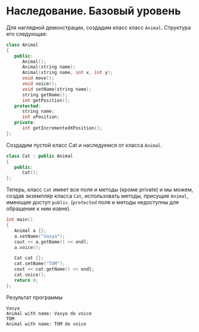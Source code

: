 # Наследование. Базовый уровень

Для наглядной демонстрации, создадим класс класс `Animal`. Структура его следующая:

```cpp
class Animal
{
   public:
      Animal();
      Animal(string name);
      Animal(string name, int x, int y);
      void move();
      void voice();
      void setName(string name);
      string getName();
      int getPosition();
   protected:
      string name;
      int xPosition;
   private:
      int getIncrementedXPosition();
};
```

Создадим пустой класс Cat и наследуемся от класса `Animal`. 

```cpp
class Cat : public Animal
{
   public:
      Cat();
};

```
Теперь, класс `Cat` имеет все поля и методы (кроме private) и мы можем, создав экземпляр класса `Cat`, использовать методы, присущие `Animal`, имеющие доступ `public`.
(`protected` поля и методы недоступны для обращение к ним извне).

```cpp
int main()
{
   Animal a {};
   a.setName("Vasya");
   cout << a.getName() << endl;
   a.voice();

   Cat cat {};
   cat.setName("TOM");
   cout << cat.getName() << endl;
   cat.voice();
   return 0;
};
```
Результат программы 

```
Vasya
Animal with name: Vasya do voice
TOM
Animal with name: TOM do voice
```

